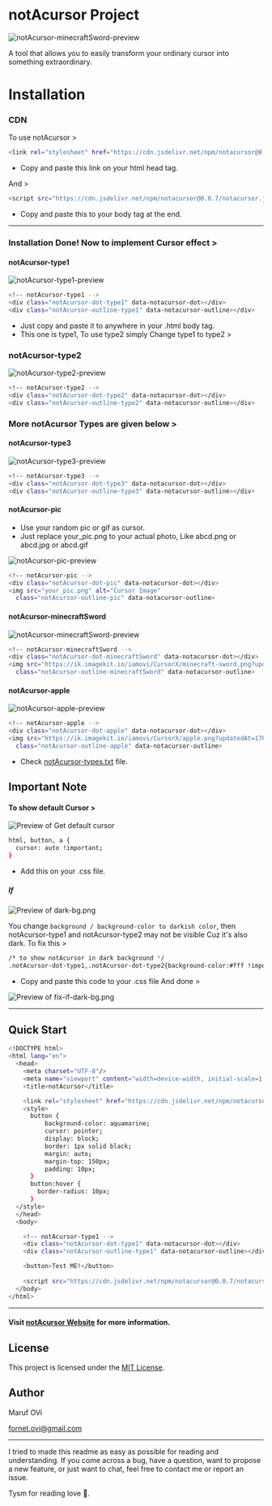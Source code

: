 # notAcursor Project
![notAcursor-minecraftSword-preview](https://ik.imagekit.io/iamovi/notAcursor/preview/preview-notAcursor-minecraftSword.gif?updatedAt=1701086973677)

A tool that allows you to easily transform your ordinary cursor into something extraordinary.

# Installation

### CDN
To use notAcursor >
```bash
<link rel="stylesheet" href="https://cdn.jsdelivr.net/npm/notacursor@0.0.7/notacursor.css">
```
- Copy and paste this link on your html head tag.

And >
```bash
<script src="https://cdn.jsdelivr.net/npm/notacursor@0.0.7/notacursor.js"></script>
```
- Copy and paste this to your body tag at the end.
---
### Installation Done! Now to implement Cursor effect >

#### notAcursor-type1
![notAcursor-type1-preview](https://ik.imagekit.io/iamovi/notAcursor/preview/preview-notAcursor-type1.gif?updatedAt=1701086917171)
```bash
<!-- notAcursor-type1 -->
<div class="notAcursor-dot-type1" data-notacursor-dot></div>
<div class="notAcursor-outline-type1" data-notacursor-outline></div>
```
- Just copy and paste it to anywhere in your .html body tag.
- This one is type1, To use type2 simply Change type1 to type2 >

### notAcursor-type2
![notAcursor-type2-preview](https://ik.imagekit.io/iamovi/notAcursor/preview/preview-notAcursor-type2.gif?updatedAt=1701086947522)
```bash
<!-- notAcursor-type2 -->
<div class="notAcursor-dot-type2" data-notacursor-dot></div>
<div class="notAcursor-outline-type2" data-notacursor-outline></div>
```
### More notAcursor Types are given below >

#### notAcursor-type3
![notAcursor-type3-preview](https://ik.imagekit.io/iamovi/notAcursor/preview/preview-notAcursor-type3.gif?updatedAt=1701086960652)
```bash
<!-- notAcursor-type3 -->
<div class="notAcursor-dot-type3" data-notacursor-dot></div>
<div class="notAcursor-outline-type3" data-notacursor-outline></div>
```
#### notAcursor-pic
- Use your random pic or gif as cursor.
- Just replace your_pic.png to your actual photo, Like abcd.png or abcd.jpg or abcd.gif

![notAcursor-pic-preview](https://ik.imagekit.io/iamovi/notAcursor/preview/preview-notAcursor-pic.gif?updatedAt=1701086988948)
```bash
<!-- notAcursor-pic -->
<div class="notAcursor-dot-pic" data-notacursor-dot></div>
<img src="your_pic.png" alt="Cursor Image" 
  class="notAcursor-outline-pic" data-notacursor-outline>
```
#### notAcursor-minecraftSword
![notAcursor-minecraftSword-preview](https://ik.imagekit.io/iamovi/notAcursor/preview/preview-notAcursor-minecraftSword.gif?updatedAt=1701086973677)
```bash
<!-- notAcursor-minecraftSword -->
<div class="notAcursor-dot-minecraftSword" data-notacursor-dot></div>
<img src="https://ik.imagekit.io/iamovi/CursorX/minecraft-sword.png?updatedAt=1700926782092" alt="Cursor Image" 
  class="notAcursor-outline-minecraftSword" data-notacursor-outline>
```
#### notAcursor-apple
![notAcursor-apple-preview](https://ik.imagekit.io/iamovi/notAcursor/preview/preview-notAcursor-apple.gif?updatedAt=1701087010289)
```bash
<!-- notAcursor-apple -->
<div class="notAcursor-dot-apple" data-notacursor-dot></div>
<img src="https://ik.imagekit.io/iamovi/CursorX/apple.png?updatedAt=1700931158158" alt="Cursor Image" 
  class="notAcursor-outline-apple" data-notacursor-outline>
```

- Check [notAcursor-types.txt](./notAcursor-types.txt) file.

## Important Note

#### To show default Cursor >
![Preview of Get default cursor](https://ik.imagekit.io/iamovi/notAcursor/preview/get-notAcursor-cursor.jpg?updatedAt=1701087485863)
```bash
html, button, a {
  cursor: auto !important;
}
```
- Add this on your .css file.

##### If
![Preview of dark-bg.png](https://ik.imagekit.io/iamovi/notAcursor/preview/dark-bg.png?updatedAt=1701089822278)

You change `background / background-color to darkish color`, then notAcursor-type1 and notAcursor-type2 may not be visible Cuz it's also dark. To fix this >
```bash
/* to show notAcursor in dark background */
.notAcursor-dot-type1,.notAcursor-dot-type2{background-color:#fff !important}.notAcursor-outline-type1{border:2px solid hsla(0,0%,100%,.5)}.notAcursor-outline-type2{border:3px solid hsla(0,0%,100%,.5) !important}
```
- Copy and paste this code to your .css file And done >

![Preview of fix-if-dark-bg.png](https://ik.imagekit.io/iamovi/notAcursor/preview/fix-if-dark-bg.png?updatedAt=1701089894029)

--- 

## Quick Start
```bash
<!DOCTYPE html>
<html lang="en">
  <head>
    <meta charset="UTF-8"/>
    <meta name="viewport" content="width=device-width, initial-scale=1.0"/>
    <title>notAcursor</title>

    <link rel="stylesheet" href="https://cdn.jsdelivr.net/npm/notacursor@0.0.7/notacursor.css">    
    <style>
      button {
          background-color: aquamarine;
          cursor: pointer;
          display: block;
          border: 1px solid black;
          margin: auto;
          margin-top: 150px;
          padding: 10px;
      }
      button:hover {
        border-radius: 10px;
      }
  </style>
  </head>
  <body>

    <!-- notAcursor-type1 -->
    <div class="notAcursor-dot-type1" data-notacursor-dot></div>
    <div class="notAcursor-outline-type1" data-notacursor-outline></div>      

    <button>Test ME!</button>
    
    <script src="https://cdn.jsdelivr.net/npm/notacursor@0.0.7/notacursor.js"></script>
  </body>
</html>
```

---

#### Visit [notAcursor Website](https://iamovi.github.io/notAcursor) for more information.

## License

This project is licensed under the [MIT License](LICENSE).

## Author

Maruf OVi

fornet.ovi@gmail.com

---
I tried to made this readme as easy as possible for reading and understanding.
If you come across a bug, have a question, want to propose a new feature, or just want to chat, feel free to contact me or report an issue.

Tysm for reading love 🌸.